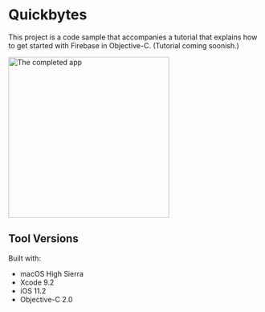 # Quickbytes

This project is a code sample that accompanies a tutorial that explains how to get started with Firebase in Objective-C. (Tutorial coming soonish.)

<img alt="The completed app" width="320" src="https://s3.amazonaws.com/assets.quickbytes.io/uploads/tutorial_image/image/7/medium_Simulator_Screen_Shot_-_iPhone_SE_-_2018-01-13_at_17.09.18.png" /></a>

## Tool Versions

Built with:

* macOS High Sierra
* Xcode 9.2
* iOS 11.2
* Objective-C 2.0
